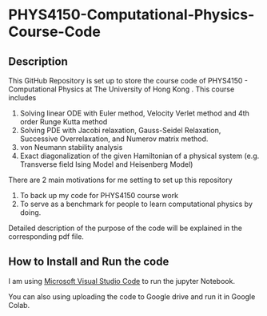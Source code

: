 # PHYS4150-Computational-Physics-Course-Code

## Description

This GitHub Repository is set up to store the course code of PHYS4150 - Computational Physics at The University of Hong Kong . This course includes 

1. Solving linear ODE with Euler method, Velocity Verlet method and 4th order Runge Kutta method 
2. Solving PDE with Jacobi relaxation, Gauss-Seidel Relaxation, Successive Overrelaxation, and Numerov matrix method. 
3. von Neumann stability analysis 
4. Exact diagonalization of the given Hamiltonian of a physical system (e.g. Transverse field Ising Model and Heisenberg Model)

There are 2 main motivations for me setting to set up this repository 

1. To back up my code for PHYS4150 course work
2. To serve as a benchmark for people to learn computational physics by doing. 

Detailed description of the purpose of the code will be explained in the corresponding pdf file.

## How to Install and Run the code

I am using [Microsoft Visual Studio Code](https://code.visualstudio.com/) to run the jupyter Notebook.  

You can also using uploading the code to Google drive and run it in Google Colab.